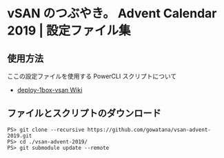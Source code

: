 # vSAN のつぶやき。 Advent Calendar 2019 | 設定ファイル集

## 使用方法

ここの設定ファイルを使用する PowerCLI スクリプトについて

* [deploy-1box-vsan Wiki](https://github.com/gowatana/deploy-1box-vsan/wiki)

## ファイルとスクリプトのダウンロード

```
PS> git clone --recursive https://github.com/gowatana/vsan-advent-2019.git
PS> cd ./vsan-advent-2019/
PS> git submodule update --remote
```
